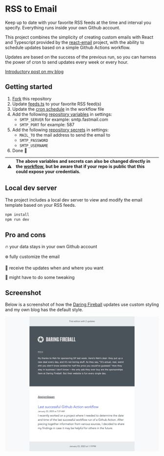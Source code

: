 # RSS to Email

Keep up to date with your favorite RSS feeds at the time and interval you specify. Everything runs inside your own Github account.

This project combines the simplicity of creating custom emails with React and Typescript provided by the [react-email](https://github.com/resendlabs/react-email) project, with the ability to schedule updates based on a simple Github Actions workflow.

Updates are based on the success of the previous run, so you can harness the power of cron to send updates every week or every hour.

[Introductory post on my blog](https://appjeniksaan.nl)

## Getting started

1. [Fork](../../fork) this repository
2. Update [feeds.ts](src/feeds.ts) to your favorite RSS feed(s)
3. Update the [cron schedule](.github/workflows/send-email.yaml#L5) in the workflow file
4. Add the following [repository variables](../../settings/variables/actions) in settings:
   - `SMTP_SERVER` for example: smtp.fastmail.com
   - `SMTP_PORT` for example: 587
5. Add the following [repository secrets](../../settings/secrets/actions) in settings:
   - `MAIL_TO` the mail address to send the email to
   - `SMTP_PASSWORD`
   - `SMTP_USERNAME`
6. Done :muscle:

| :warning: | The above variables and secrets can also be changed directly in the [workflow](.github/workflows/send-email.yaml), but be aware that if your repo is public that this could expose your credentials. |
| :-------: | :--------------------------------------------------------------------------------------------------------------------------------------------------------------------------------------------------- |

## Local dev server

The project includes a local dev server to view and modify the email template based on your RSS feeds.

```bash
npm install
npm run dev
```

## Pro and cons

:fire: your data stays in your own Github account

:snowflake: fully customize the email

:date: receive the updates when and where you want

:poop: might have to do some tweaking

## Screenshot

Below is a screenshot of how the [Daring Fireball](https://daringfireball.net/) updates use custom styling and my own blog has the default style.

![Example of the email](screenshot.png)
